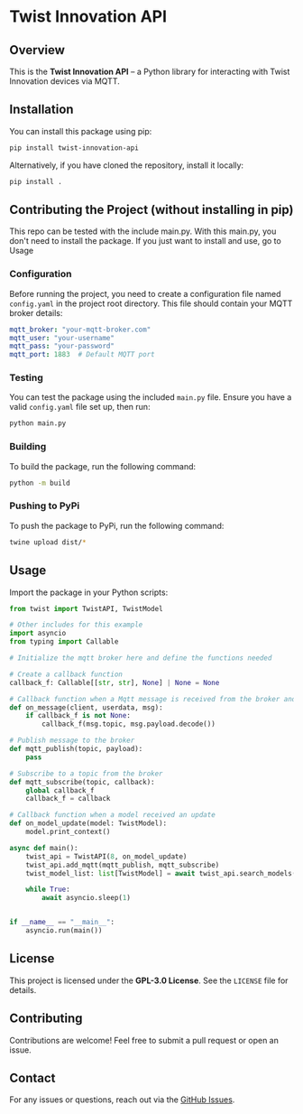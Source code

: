 # Twist Innovation API

## Overview
This is the **Twist Innovation API** – a Python library for interacting with Twist Innovation devices via MQTT.

## Installation

You can install this package using pip:

```bash
pip install twist-innovation-api
```

Alternatively, if you have cloned the repository, install it locally:

```bash
pip install .
```

## Contributing the Project (without installing in pip)
This repo can be tested with the include main.py. With this main.py, you don't need to install the package. If you just want to install and use, go to Usage
### Configuration
Before running the project, you need to create a configuration file named `config.yaml` in the project root directory. This file should contain your MQTT broker details:

```yaml
mqtt_broker: "your-mqtt-broker.com"
mqtt_user: "your-username"
mqtt_pass: "your-password"
mqtt_port: 1883  # Default MQTT port
```
### Testing
You can test the package using the included `main.py` file. Ensure you have a valid `config.yaml` file set up, then run:

```bash
python main.py
```

### Building
To build the package, run the following command:

```bash
python -m build
```

### Pushing to PyPi
To push the package to PyPi, run the following command:

```bash
twine upload dist/*
```



## Usage

Import the package in your Python scripts:

```python
from twist import TwistAPI, TwistModel

# Other includes for this example
import asyncio
from typing import Callable

# Initialize the mqtt broker here and define the functions needed

# Create a callback function
callback_f: Callable[[str, str], None] | None = None

# Callback function when a Mqtt message is received from the broker and forward it to the twist API
def on_message(client, userdata, msg):
    if callback_f is not None:
        callback_f(msg.topic, msg.payload.decode())

# Publish message to the broker
def mqtt_publish(topic, payload):
    pass

# Subscribe to a topic from the broker
def mqtt_subscribe(topic, callback):
    global callback_f
    callback_f = callback

# Callback function when a model received an update
def on_model_update(model: TwistModel):
    model.print_context()

async def main():
    twist_api = TwistAPI(8, on_model_update)
    twist_api.add_mqtt(mqtt_publish, mqtt_subscribe)
    twist_model_list: list[TwistModel] = await twist_api.search_models()

    while True:
        await asyncio.sleep(1)


if __name__ == "__main__":
    asyncio.run(main())
```

## License
This project is licensed under the **GPL-3.0 License**. See the `LICENSE` file for details.

## Contributing
Contributions are welcome! Feel free to submit a pull request or open an issue.

## Contact
For any issues or questions, reach out via the [GitHub Issues](https://github.com/twist-innovation/twist-innovation-api/issues).

